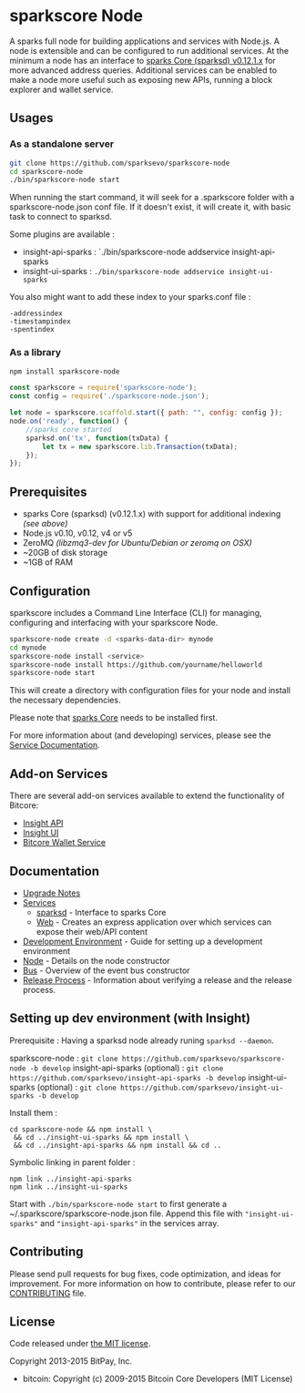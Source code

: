 sparkscore Node
============

A sparks full node for building applications and services with Node.js. A node is extensible and can be configured to run additional services. At the minimum a node has an interface to [sparks Core (sparksd) v0.12.1.x](https://github.com/sparkspay/sparks/tree/v0.12.1.x) for more advanced address queries. Additional services can be enabled to make a node more useful such as exposing new APIs, running a block explorer and wallet service.

## Usages

### As a standalone server

```bash
git clone https://github.com/sparksevo/sparkscore-node
cd sparkscore-node
./bin/sparkscore-node start
```

When running the start command, it will seek for a .sparkscore folder with a sparkscore-node.json conf file.
If it doesn't exist, it will create it, with basic task to connect to sparksd.

Some plugins are available :

- insight-api-sparks : `./bin/sparkscore-node addservice insight-api-sparks
- insight-ui-sparks : `./bin/sparkscore-node addservice insight-ui-sparks`

You also might want to add these index to your sparks.conf file :
```
-addressindex
-timestampindex
-spentindex
```

### As a library

```bash
npm install sparkscore-node
```

```javascript
const sparkscore = require('sparkscore-node');
const config = require('./sparkscore-node.json');

let node = sparkscore.scaffold.start({ path: "", config: config });
node.on('ready', function() {
    //sparks core started
    sparksd.on('tx', function(txData) {
        let tx = new sparkscore.lib.Transaction(txData);
    });
});
```

## Prerequisites

- sparks Core (sparksd) (v0.12.1.x) with support for additional indexing *(see above)*
- Node.js v0.10, v0.12, v4 or v5
- ZeroMQ *(libzmq3-dev for Ubuntu/Debian or zeromq on OSX)*
- ~20GB of disk storage
- ~1GB of RAM

## Configuration

sparkscore includes a Command Line Interface (CLI) for managing, configuring and interfacing with your sparkscore Node.

```bash
sparkscore-node create -d <sparks-data-dir> mynode
cd mynode
sparkscore-node install <service>
sparkscore-node install https://github.com/yourname/helloworld
sparkscore-node start
```

This will create a directory with configuration files for your node and install the necessary dependencies.

Please note that [sparks Core](https://github.com/sparkspay/sparks/tree/master) needs to be installed first.

For more information about (and developing) services, please see the [Service Documentation](docs/services.md).

## Add-on Services

There are several add-on services available to extend the functionality of Bitcore:

- [Insight API](https://github.com/sparksevo/insight-api-sparks/tree/master)
- [Insight UI](https://github.com/sparksevo/insight-ui-sparks/tree/master)
- [Bitcore Wallet Service](https://github.com/sparksevo/sparkscore-wallet-service/tree/master)

## Documentation

- [Upgrade Notes](docs/upgrade.md)
- [Services](docs/services.md)
  - [sparksd](docs/services/sparksd.md) - Interface to sparks Core
  - [Web](docs/services/web.md) - Creates an express application over which services can expose their web/API content
- [Development Environment](docs/development.md) - Guide for setting up a development environment
- [Node](docs/node.md) - Details on the node constructor
- [Bus](docs/bus.md) - Overview of the event bus constructor
- [Release Process](docs/release.md) - Information about verifying a release and the release process.


## Setting up dev environment (with Insight)

Prerequisite : Having a sparksd node already runing `sparksd --daemon`.

sparkscore-node : `git clone https://github.com/sparksevo/sparkscore-node -b develop`
insight-api-sparks (optional) : `git clone https://github.com/sparksevo/insight-api-sparks -b develop`
insight-ui-sparks (optional) : `git clone https://github.com/sparksevo/insight-ui-sparks -b develop`

Install them :
```
cd sparkscore-node && npm install \
 && cd ../insight-ui-sparks && npm install \
 && cd ../insight-api-sparks && npm install && cd ..
```

Symbolic linking in parent folder :
```
npm link ../insight-api-sparks
npm link ../insight-ui-sparks
```

Start with `./bin/sparkscore-node start` to first generate a ~/.sparkscore/sparkscore-node.json file.
Append this file with `"insight-ui-sparks"` and `"insight-api-sparks"` in the services array.

## Contributing

Please send pull requests for bug fixes, code optimization, and ideas for improvement. For more information on how to contribute, please refer to our [CONTRIBUTING](https://github.com/sparksevo/sparkscore/blob/master/CONTRIBUTING.md) file.

## License

Code released under [the MIT license](https://github.com/sparksevo/sparkscore-node/blob/master/LICENSE).

Copyright 2013-2015 BitPay, Inc.

- bitcoin: Copyright (c) 2009-2015 Bitcoin Core Developers (MIT License)
